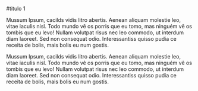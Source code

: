 #titulo 1

Mussum Ipsum, cacilds vidis litro abertis.  Aenean aliquam molestie leo, vitae iaculis nisl. Todo mundo vê os porris que eu tomo, mas ninguém vê os tombis que eu levo! Nullam volutpat risus nec leo commodo, ut interdum diam laoreet. Sed non consequat odio. Interessantiss quisso pudia ce receita de bolis, mais bolis eu num gostis.

Mussum Ipsum, cacilds vidis litro abertis.  Aenean aliquam molestie leo, vitae iaculis nisl. Todo mundo vê os porris que eu tomo, mas ninguém vê os tombis que eu levo! Nullam volutpat risus nec leo commodo, ut interdum diam laoreet. Sed non consequat odio. Interessantiss quisso pudia ce receita de bolis, mais bolis eu num gostis.